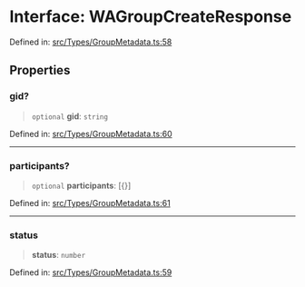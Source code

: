 # Interface: WAGroupCreateResponse

Defined in: [src/Types/GroupMetadata.ts:58](https://github.com/Fokusdotid/bail/blob/a029a4f9908cd3806112e8438f5a31dda1376b84/src/Types/GroupMetadata.ts#L58)

## Properties

### gid?

> `optional` **gid**: `string`

Defined in: [src/Types/GroupMetadata.ts:60](https://github.com/Fokusdotid/bail/blob/a029a4f9908cd3806112e8438f5a31dda1376b84/src/Types/GroupMetadata.ts#L60)

***

### participants?

> `optional` **participants**: \[\{\}\]

Defined in: [src/Types/GroupMetadata.ts:61](https://github.com/Fokusdotid/bail/blob/a029a4f9908cd3806112e8438f5a31dda1376b84/src/Types/GroupMetadata.ts#L61)

***

### status

> **status**: `number`

Defined in: [src/Types/GroupMetadata.ts:59](https://github.com/Fokusdotid/bail/blob/a029a4f9908cd3806112e8438f5a31dda1376b84/src/Types/GroupMetadata.ts#L59)
